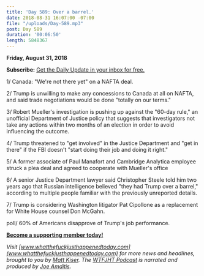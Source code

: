 ```yaml
---
title: 'Day 589: Over a barrel.'
date: 2018-08-31 16:07:00 -07:00
file: "/uploads/Day-589.mp3"
post: Day 589
duration: '00:06:50'
length: 5848367
---
```


**Friday, August 31, 2018**

**Subscribe:** [Get the Daily Update in your inbox for free. ](https://whatthefuckjusthappenedtoday.com/subscribe/)

1/ Canada: "We're not there yet" on a NAFTA deal.

2/ Trump is unwilling to make any concessions to Canada at all on NAFTA, and said trade negotiations would be done "totally on our terms."

3/ Robert Mueller's investigation is pushing up against the "60-day rule," an unofficial Department of Justice policy that suggests that investigators not take any actions within two months of an election in order to avoid influencing the outcome.

4/ Trump threatened to "get involved" in the Justice Department and "get in there" if the FBI doesn't "start doing their job and doing it right."

5/ A former associate of Paul Manafort and Cambridge Analytica employee struck a plea deal and agreed to cooperate with Mueller's office

6/ A senior Justice Department lawyer said Christopher Steele told him two years ago that Russian intelligence believed "they had Trump over a barrel," according to multiple people familiar with the previously unreported details.

7/ Trump is considering Washington litigator Pat Cipollone as a replacement for White House counsel Don McGahn.

poll/ 60% of Americans disapprove of Trump's job performance.

**[Become a supporting member today!](https://whatthefuckjusthappenedtoday.com/membership/?utm_source=2017\+Donors&utm_campaign=8dccd905d9-&utm_medium=email&utm_term=0_3bd36f654c-8dccd905d9-169730397)**

*Visit [www.whatthefuckjusthappenedtoday.com](www.whatthefuckjusthappenedtoday.com) for more news and headlines, brought to you by [Matt Kiser](https://twitter.com/Matt_Kiser). The [WTFJHT Podcast](https://whatthefuckjusthappenedtoday.com/podcasts/) is narrated and produced by [Joe Amditis](https://twitter.com/jsamditis).*